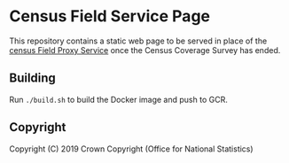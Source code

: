 # Census Field Service Page
This repository contains a static web page to be served in place of the [census Field Proxy Service](https://github.com/ONSdigital/census-field-service) once the Census Coverage Survey has ended.

## Building
Run `./build.sh` to build the Docker image and push to GCR.

## Copyright
Copyright (C) 2019 Crown Copyright (Office for National Statistics)